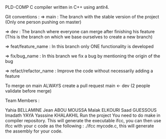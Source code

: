 PLD-COMP
C compiler written in C++ using antlr4.

Git conventions :
⇒ main : The branch with the stable version of the project (Only one person pushing on master)

⇒ dev : The branch where everyone can merge after finishing his feature (This is the branch on which we base ourselves to create a new branch)

⇒ feat/feature_name : In this branch only ONE functionality is developed

⇒ fix/bug_name : In this branch we fix a bug by mentioning the origin of the bug

⇒ refact/refactor_name : Improve the code without necessarily adding a feature

To merge on main ALWAYS create a pull request main ← dev (2 people validate before merge)

Team Members :

Yahia BELLAMINE
Jean ABOU MOUSSA
Malak ELKOURI
Saad GUESSOUS
Imadath YAYA
Yasssine KHALAKHIL
Run the project
You need to do make in compiler repository. This will generate the executable ifcc, you can then use ifcc with your c code as the following : ./ifcc mycode.c, this will generate the assembly for your code.
